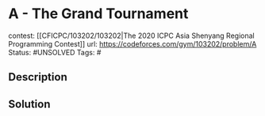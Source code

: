 # A - The Grand Tournament

contest: [[CFICPC/103202/103202|The 2020 ICPC Asia Shenyang Regional Programming Contest]]
url: https://codeforces.com/gym/103202/problem/A
Status: #UNSOLVED
Tags: #

## Description

## Solution

